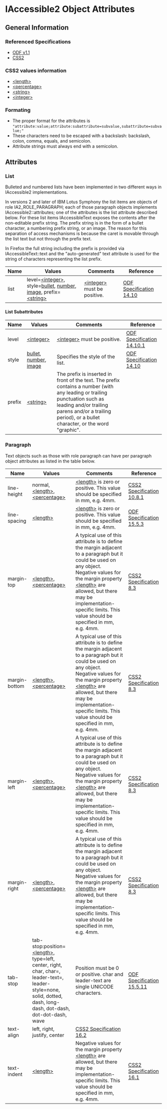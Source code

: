 # IAccessible2 Object Attributes

## General Information

### Referenced Specifications

  *  [ODF v1.1](http://docs.oasis-open.org/office/v1.1/OS/OpenDocument-v1.1-html/OpenDocument-v1.1.html)
  *  [CSS2](http://www.w3.org/TR/REC-CSS2/)

### CSS2 values information

  *  [\<length\>](http://www.w3.org/TR/REC-CSS2/syndata.html#value-def-length)
  *  [\<percentage\>](http://www.w3.org/TR/REC-CSS2/syndata.html#value-def-percentage)
  *  [\<string\>](http://www.w3.org/TR/REC-CSS2/syndata.html#strings)
  *  [\<integer\>](http://www.w3.org/TR/REC-CSS2/syndata.html#q13)

### Formating

  *  The proper format for the attributes is `"attribute:value;attribute:subattribute=subvalue,subattribute=subvalue;"`
  *  These characters need to be escaped with a backslash:  backslash, colon, comma, equals, and semicolon.
  *  Attribute strings must always end with a semicolon.

## Attributes

### List

Bulleted and numbered lists have been implemented in two different ways in IAccessible2 implementations.

In versions 2 and later of IBM Lotus Symphony the list items are objects of role IA2_ROLE_PARAGRAPH; each of those paragraph objects implements IAccessible2::attributes; one of the attributes is the list attribute described below.  For these list items IAccessibleText exposes the contents after the non-editable prefix string.  The prefix string is in the form of a bullet character, a numbering prefix string, or an image.  The reason for this separation of access mechanisms is because the caret is movable through the list text but not through the prefix text.

In Firefox the full string including the prefix is provided via IAccessibleText::text and the "auto-generated" text attribute is used for the string of characters representing the list prefix.

|Name|Values|Comments|Reference|
|---|---|---|---|
| list| level=[\<integer\>](http://www.w3.org/TR/REC-CSS2/syndata.html#q13), style=[bullet](http://docs.oasis-open.org/office/v1.1/OS/OpenDocument-v1.1-html/OpenDocument-v1.1.html#outline:14.10.3.Bullet_Level_Style), [number](http://docs.oasis-open.org/office/v1.1/OS/OpenDocument-v1.1-html/OpenDocument-v1.1.html#outline:14.10.2.Number_Level_Style), [image](http://docs.oasis-open.org/office/v1.1/OS/OpenDocument-v1.1-html/OpenDocument-v1.1.html#outline:14.10.4.Image_Level_Style), prefix=[\<string\>](http://www.w3.org/TR/REC-CSS2/syndata.html#strings)| [\<integer\>](http://www.w3.org/TR/REC-CSS2/syndata.html#q13) must be positive.| [ODF Specification  14.10](http://docs.oasis-open.org/office/v1.1/OS/OpenDocument-v1.1-html/OpenDocument-v1.1.html#outline:14.10.List_Style)|

#### List Subattributes

|Name|Values|Comments|Reference|
|---|---|---|---|
| level| [\<integer\>](http://www.w3.org/TR/REC-CSS2/syndata.html#q13)| [\<integer\>](http://www.w3.org/TR/REC-CSS2/syndata.html#q13) must be positive.|[ODF Specification  14.10.1](http://docs.oasis-open.org/office/v1.1/OS/OpenDocument-v1.1-html/OpenDocument-v1.1.html#outline:14.10.1.Common_List-Level_Style_Attributes)|
| style| [bullet](http://docs.oasis-open.org/office/v1.1/OS/OpenDocument-v1.1-html/OpenDocument-v1.1.html#outline:14.10.3.Bullet_Level_Style), [number](http://docs.oasis-open.org/office/v1.1/OS/OpenDocument-v1.1-html/OpenDocument-v1.1.html#outline:14.10.2.Number_Level_Style), [image](http://docs.oasis-open.org/office/v1.1/OS/OpenDocument-v1.1-html/OpenDocument-v1.1.html#outline:14.10.4.Image_Level_Style)| Specifies the style of the list.| [ODF Specification  14.10](http://docs.oasis-open.org/office/v1.1/OS/OpenDocument-v1.1-html/OpenDocument-v1.1.html#outline:14.10.List_Style)|
| prefix| [\<string\>](http://www.w3.org/TR/REC-CSS2/syndata.html#strings)| The prefix is inserted in front of the text.  The prefix contains a number (with any leading or trailing punctuation such as leading and/or trailing parens and/or a trailing period), or a bullet character, or the word "graphic".


### Paragraph

Text objects such as those with role paragraph can have per paragraph object attributes as listed in the table below.

|Name|Values|Comments|Reference|
|---|---|---|---|
| line-height| normal, [\<length\>](http://www.w3.org/TR/REC-CSS2/syndata.html#value-def-length), [\<percentage\>](http://www.w3.org/TR/REC-CSS2/syndata.html#value-def-percentage)| [\<length\>](http://www.w3.org/TR/REC-CSS2/syndata.html#value-def-length) is zero or positive.  This value should be specified in mm, e.g. 4mm.| [CSS2 Specification 10.8.1](http://www.w3.org/TR/REC-CSS2/visudet.html#propdef-line-height)|
| line-spacing| [\<length\>](http://www.w3.org/TR/REC-CSS2/syndata.html#value-def-length)| [\<length\>](http://www.w3.org/TR/REC-CSS2/syndata.html#value-def-length) is zero or positive.  This value should be specified in mm, e.g. 4mm.| [ODF Specification 15.5.3](http://docs.oasis-open.org/office/v1.1/OS/OpenDocument-v1.1-html/OpenDocument-v1.1.html#outline:15.5.3.Line_Distance)|
| margin-top| [\<length\>](http://www.w3.org/TR/REC-CSS2/syndata.html#value-def-length), [\<percentage\>](http://www.w3.org/TR/REC-CSS2/syndata.html#value-def-percentage)| A typical use of this attribute is to define the margin adjacent to a paragraph but it could be used on any object.  Negative values for the margin property [\<length\>](http://www.w3.org/TR/REC-CSS2/syndata.html#value-def-length) are allowed, but there may be implementation-specific limits.  This value should be specified in mm, e.g. 4mm.| [CSS2 Specification 8.3](http://www.w3.org/TR/REC-CSS2/box.html#propdef-margin-bottom)|
| margin-bottom| [\<length\>](http://www.w3.org/TR/REC-CSS2/syndata.html#value-def-length), [\<percentage\>](http://www.w3.org/TR/REC-CSS2/syndata.html#value-def-percentage)| A typical use of this attribute is to define the margin adjacent to a paragraph but it could be used on any object.  Negative values for the margin property [\<length\>](http://www.w3.org/TR/REC-CSS2/syndata.html#value-def-length) are allowed, but there may be implementation-specific limits.  This value should be specified in mm, e.g. 4mm.| [CSS2 Specification 8.3](http://www.w3.org/TR/REC-CSS2/box.html#propdef-margin-bottom)|
| margin-left| [\<length\>](http://www.w3.org/TR/REC-CSS2/syndata.html#value-def-length), [\<percentage\>](http://www.w3.org/TR/REC-CSS2/syndata.html#value-def-percentage)| A typical use of this attribute is to define the margin adjacent to a paragraph but it could be used on any object.  Negative values for the margin property [\<length\>](http://www.w3.org/TR/REC-CSS2/syndata.html#value-def-length) are allowed, but there may be implementation-specific limits.  This value should be specified in mm, e.g. 4mm.| [CSS2 Specification 8.3](http://www.w3.org/TR/REC-CSS2/box.html#propdef-margin-left)|
| margin-right| [\<length\>](http://www.w3.org/TR/REC-CSS2/syndata.html#value-def-length), [\<percentage\>](http://www.w3.org/TR/REC-CSS2/syndata.html#value-def-percentage)| A typical use of this attribute is to define the margin adjacent to a paragraph but it could be used on any object.  Negative values for the margin property [\<length\>](http://www.w3.org/TR/REC-CSS2/syndata.html#value-def-length) are allowed, but there may be implementation-specific limits.  This value should be specified in mm, e.g. 4mm.| [CSS2 Specification 8.3](http://www.w3.org/TR/REC-CSS2/box.html#propdef-margin-right)|
| tab-stop| tab-stop:position=[\<length\>](http://www.w3.org/TR/REC-CSS2/syndata.html#value-def-length), type=left, center, right, char, char=<character>, leader-text=<character>, leader-style=none, solid, dotted, dash, long-dash, dot-dash, dot-dot-dash, wave| Position must be 0 or positive. char and leader-text are single UNICODE characters.| [ODF Specification 15.5.11](http://docs.oasis-open.org/office/v1.1/OS/OpenDocument-v1.1-html/OpenDocument-v1.1.html#outline:15.5.11.Tab_Stops)|
| text-align| left, right, justify, center| [CSS2 Specification 16.2](http://www.w3.org/TR/REC-CSS2/text.html#propdef-text-align)|
| text-indent| [\<length\>](http://www.w3.org/TR/REC-CSS2/syndata.html#value-def-length)| Negative values for the margin property [\<length\>](http://www.w3.org/TR/REC-CSS2/syndata.html#value-def-length) are allowed, but there may be implementation-specific limits.  This value should be specified in mm, e.g. 4mm.| [CSS2 Specification 16.1](http://www.w3.org/TR/REC-CSS2/text.html#propdef-text-indent)|



